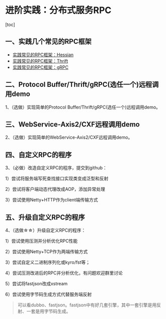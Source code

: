 # 进阶实践：分布式服务RPC

[toc]

## 一、实践几个常见的RPC框架

- [实践常见的RPC框架：Hessian](https://github.com/hefrankeleyn/JAVARebuild/blob/main/Week_09_%E5%88%86%E5%B8%83%E5%BC%8F%E6%9C%8D%E5%8A%A1/2022-02-16-%E5%AE%9E%E8%B7%B5%E5%B8%B8%E8%A7%81%E7%9A%84RPC%E6%A1%86%E6%9E%B6%EF%BC%9AHessian.md)
- [实践常见的RPC框架：Thrift](https://github.com/hefrankeleyn/JAVARebuild/blob/main/Week_09_%E5%88%86%E5%B8%83%E5%BC%8F%E6%9C%8D%E5%8A%A1/2022-02-17-%E5%AE%9E%E8%B7%B5%E5%B8%B8%E8%A7%81%E7%9A%84RPC%E6%A1%86%E6%9E%B6%EF%BC%9AThrift.md)
- [实践常见的RPC框架：gRPC](https://github.com/hefrankeleyn/JAVARebuild/blob/main/Week_09_%E5%88%86%E5%B8%83%E5%BC%8F%E6%9C%8D%E5%8A%A1/2022-02-17-%E5%AE%9E%E8%B7%B5%E5%B8%B8%E8%A7%81%E7%9A%84RPC%E6%A1%86%E6%9E%B6%EF%BC%9AgRPC.md)

## 二、Protocol Buffer/Thrift/gRPC(选任一个)远程调用demo

1、（选做）实现简单的Protocol Buffer/Thrift/gRPC(选任一个)远程调用demo。

## 三、WebService-Axis2/CXF远程调用demo

2、（选做）实现简单的WebService-Axis2/CXF远程调用demo。

## 四、自定义RPC的程序

3、（必做）改造自定义RPC的程序，提交到github： 

1）尝试将服务端写死查找接口实现类变成泛型和反射

2）尝试将客户端动态代理改成AOP，添加异常处理 

3）尝试使用Netty+HTTP作为client端传输方式

## 五、升级自定义RPC的程序

4、（选做☆☆）升级自定义RPC的程序： 

1）尝试使用压测并分析优化RPC性能 

2）尝试使用Netty+TCP作为两端传输方式 

3）尝试自定义二进制序列化或kyro/fst等；

4）尝试压测改进后的RPC并分析优化，有问题欢迎群里讨论 

5）尝试将fastjson改成xstream 

6）尝试使用字节码生成方式代替服务端反射

> 可以看dubbo、fastjson。fastjson中有好几套引擎，其中一套引擎是用反射、一套是用字节码生成。
